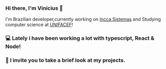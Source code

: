 ### Hi there, I'm Vinícius 👋

I'm Brazilian developer,currently working on [Incca Sistemas](https://incca.com.br/)
and Studying computer science at [UNIFACEF](https://www.unifacef.com.br/)!

### 💻 Lately i have been working a lot with typescript, React & Node!
### 🔎 I invite you to take a brief look at my projects.
